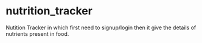 # nutrition_tracker
Nutition Tracker in which first need to signup/login then it give the details  of nutrients present in food. 
